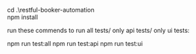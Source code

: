 cd .\restful-booker-automation\
npm install

run these commends to run all tests/ only api tests/ only ui tests:

npm run test:all
npm run test:api
npm run test:ui

